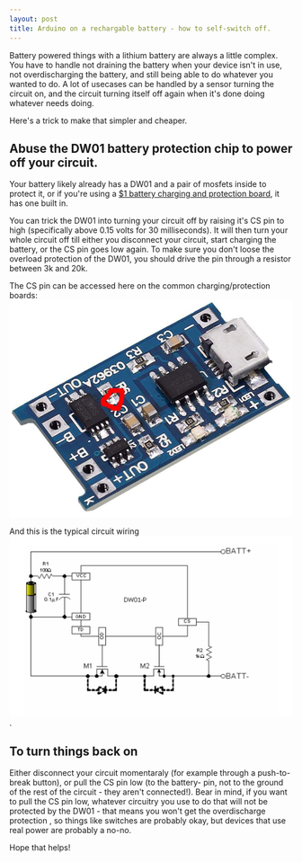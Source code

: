 ```yaml
---
layout: post
title: Arduino on a rechargable battery - how to self-switch off.
---
```



Battery powered things with a lithium battery are always a little complex.  You have to handle not draining the battery when your device isn't in use, not overdischarging the battery, and still being able to do whatever you wanted to do.   A lot of usecases can be handled by a sensor turning the circuit on, and the circuit turning itself off again when it's done doing whatever needs doing.


Here's a trick to make that simpler and cheaper.

## Abuse the DW01 battery protection chip to power off your circuit.

Your battery likely already has a DW01 and a pair of mosfets inside to protect it, or if you're using a [$1 battery charging and protection board](https://amzn.to/2UEzf6E),  it has one built in.

You can trick the DW01 into turning your circuit off by raising it's CS pin to high (specifically above 0.15 volts for 30 milliseconds).  It will then turn your whole circuit off till either you disconnect your circuit, start charging the battery, or the CS pin goes low again.   To make sure you don't loose the overload protection of the DW01, you should drive the pin through a resistor between 3k and 20k.

The CS pin can be accessed here on the common charging/protection boards: ![](images/dw01-highlight.jpg)

And this is the typical circuit wiring ![](images/dw01-wiring.png).

## To turn things back on

Either disconnect your circuit momentaraly (for example through a push-to-break button), or pull the CS pin low (to the battery- pin, not to the ground of the rest of the circuit - they aren't connected!).    Bear in mind, if you want to pull the CS pin low, whatever circuitry you use to do that will not be protected by the DW01 - that means you won't get the overdischarge protection , so things like switches are probably okay, but devices that use real power are probably a no-no.

Hope that helps!
